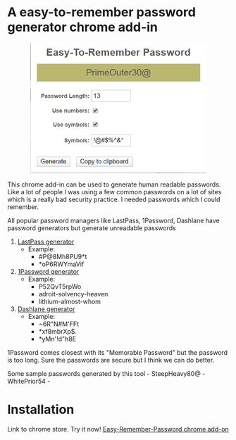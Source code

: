 # A easy-to-remember password generator chrome add-in

<div style="text-align:center"><img width="400" src="images/readme_image1.png?raw=true"/></div>

This chrome add-in can be used to generate human readable passwords. Like a lot of people I was using a few common passwords on a lot of sites which is a really bad security practice. I needed passwords which I could remember.

All popular password managers like LastPass, 1Password, Dashlane have password generators but generate unreadable passwords

 1. [LastPass generator](https://www.lastpass.com/password-generator)
	 - Example: 
		 - #P@8Mh8PU9*t
		 - *oP6RWYmaVif  	
 2. [1Password generator](https://1password.com/password-generator/)
	 - Example:
		 - P52QvT5rpWo
		 - adroit-solvency-heaven 
		 - lithium-almost-whom
 3. [Dashlane generator](https://www.dashlane.com/features/password-generator)
	 - Example:
		 - ~6R"N#M'FFt 
		 - *xf8mbrXp$.
		 - *yMn'!d"h8E

1Password comes closest with its "Memorable Password" but the password is too long. Sure the passwords are secure but I think we can do better. 

Some sample passwords generated by this tool 
		- SteepHeavy80@
		- WhitePrior54
		- 

# Installation
Link to chrome store. Try it now!
<a href="https://chrome.google.com/webstore/detail/easy-to-remember-password/ghjkkmcnhfbkboghadcdemdkapnfiddp?hl=en" target="_blank">Easy-Remember-Password chrome add-on</a>

<!--stackedit_data:
eyJoaXN0b3J5IjpbLTE1NTczMjE0MDMsLTEyNjAxMzgwNDYsMT
AzMDMzNjc3MywtMTQwNjEwODg5OCwxMjE5MzIwMTk4LC0xODIw
Mzk5LDEwODU1ODA4MjcsMjA3MTE5NTEwNiw4OTMzMjgxMTUsMT
g1MDY5NDA5OCwtMzgxNzgyOTkwLDE5MTk4NTk3NTMsLTIwOTM2
NDQ0NThdfQ==
-->